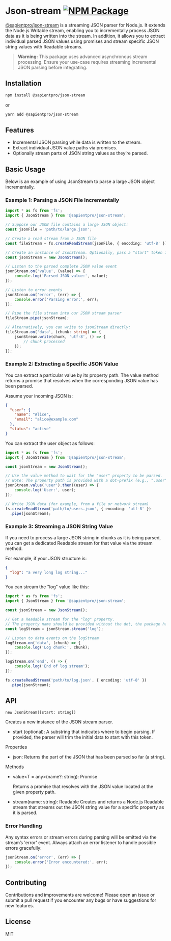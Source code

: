 # Json-stream [![NPM Package](https://img.shields.io/npm/v/@sapientpro/json-stream.svg)](https://www.npmjs.org/package/@sapientpro/json-stream) 

[@sapientpro/json-stream](https://www.npmjs.com/package/@sapientpro/json-stream) is a streaming JSON parser for Node.js. It extends the Node.js Writable stream, enabling you to incrementally process JSON data as it is being written into the stream. In addition, it allows you to extract individual parsed JSON values using promises and stream specific JSON string values with Readable streams.

> **Warning:** This package uses advanced asynchronous stream processing. Ensure your use-case requires streaming incremental JSON parsing before integrating.

## Installation

```bash
npm install @sapientpro/json-stream
```
or
```bash
yarn add @sapientpro/json-stream
```

## Features
- Incremental JSON parsing while data is written to the stream.
- Extract individual JSON value paths via promises.
- Optionally stream parts of JSON string values as they’re parsed.

## Basic Usage

Below is an example of using JsonStream to parse a large JSON object incrementally.

### Example 1: Parsing a JSON File Incrementally

```typescript
import * as fs from 'fs';
import { JsonStream } from '@sapientpro/json-stream';

// Suppose our JSON file contains a large JSON object:
const jsonFile = 'path/to/large.json';

// Create a read stream from a JSON file
const fileStream = fs.createReadStream(jsonFile, { encoding: 'utf-8' });

// Create an instance of JsonStream. Optionally, pass a "start" token if you need to start parsing from a particular substring.
const jsonStream = new JsonStream();

// Listen to the parsed complete JSON value event
jsonStream.on('value', (value) => {
    console.log('Parsed JSON value:', value);
});

// Listen to error events
jsonStream.on('error', (err) => {
    console.error('Parsing error:', err);
});

// Pipe the file stream into our JSON stream parser
fileStream.pipe(jsonStream);

// Alternatively, you can write to jsonStream directly:
fileStream.on('data', (chunk: string) => {
    jsonStream.write(chunk, 'utf-8', () => {
        // chunk processed
    });
});
```

### Example 2: Extracting a Specific JSON Value

You can extract a particular value by its property path. The value method returns a promise that resolves when the corresponding JSON value has been parsed.

Assume your incoming JSON is:
```json
{
  "user": {
    "name": "Alice",
    "email": "alice@example.com"
  },
  "status": "active"
}
```

You can extract the user object as follows:

```typescript
import * as fs from 'fs';
import { JsonStream } from '@sapientpro/json-stream';

const jsonStream = new JsonStream();

// Use the value method to wait for the "user" property to be parsed.
// Note: The property path is provided with a dot-prefix (e.g., ".user")
jsonStream.value('user').then((user) => {
    console.log('User:', user);
});

// Write JSON data (for example, from a file or network stream)
fs.createReadStream('path/to/users.json', { encoding: 'utf-8' })
  .pipe(jsonStream);
```

### Example 3: Streaming a JSON String Value

If you need to process a large JSON string in chunks as it is being parsed, you can get a dedicated Readable stream for that value via the stream method.

For example, if your JSON structure is:
```json
{
  "log": "a very long log string..."
}
```

You can stream the "log" value like this:

```typescript
import * as fs from 'fs';
import { JsonStream } from '@sapientpro/json-stream';

const jsonStream = new JsonStream();

// Get a Readable stream for the "log" property.
// The property name should be provided without the dot, the package handles prefixing internally.
const logStream = jsonStream.stream('log');

// Listen to data events on the logStream
logStream.on('data', (chunk) => {
    console.log('Log chunk:', chunk);
});

logStream.on('end', () => {
    console.log('End of log stream');
});

fs.createReadStream('path/to/log.json', { encoding: 'utf-8' })
  .pipe(jsonStream);
```

## API

`new JsonStream([start: string])`

Creates a new instance of the JSON stream parser.
- start (optional): A substring that indicates where to begin parsing. If provided, the parser will trim the initial data to start with this token.

Properties
- json: Returns the part of the JSON that has been parsed so far (a string).

Methods
- value<T = any>(name?: string): Promise<T>
  
  Returns a promise that resolves with the JSON value located at the given property path.


-	stream(name: string): Readable
  Creates and returns a Node.js Readable stream that streams out the JSON string value for a specific property as it is parsed.

### Error Handling

Any syntax errors or stream errors during parsing will be emitted via the stream’s 'error' event. Always attach an error listener to handle possible errors gracefully:

```typescript
jsonStream.on('error', (err) => {
    console.error('Error encountered:', err);
});
```

## Contributing

Contributions and improvements are welcome! Please open an issue or submit a pull request if you encounter any bugs or have suggestions for new features.

## License

MIT